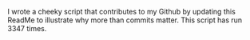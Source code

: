 I wrote a cheeky script that contributes to my Github by updating this ReadMe to illustrate why more than commits matter. This script has run 3347 times.